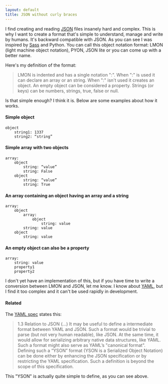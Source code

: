 ```yaml
---
layout: default
title: JSON without curly braces
---
```


I find creating and reading [JSON](http://www.json.org/) files insanely hard and complex.
This is why I want to create a format that's simple to understand, manage and write by humans. It's backward compatible with JSON. As you can see I was inspired by [Sass](http://sass-lang.com/) and Python. You can call this object notation format: LMON (light machine object notation), PYON, JSON lite or you can come up with a better name.

Here's my definition of the format:

> LMON is indented and has a single notation ":". When ":" is used it can declare an array or an string. When ":" isn't used it creates an object. An empty object can be considered a property. Strings (or keys) can be numbers, strings, true, false or null.

Is that simple enough? I think it is. Below are some examples about how it works.

#### Simple object

    object
        string1: 1337
        string2: “string”

#### Simple array with two objects

    array:
        object
            string: “value”
            string: False
        object
            string: “value”
            string: True

#### An array containing an object having an array and a string

    array:
        object
            array:
                object
                    string: value
            string: value
        object
            string: value

#### An empty object can also be a property

    array:
        string: value
        property1
        property2

I don't yet have an implementation of this, but if you have time to write a conversion between LMON and JSON, let me know. I know about [YAML](http://yaml.org/), but I find it too complex and it can't be used rapidly in development.

#### Related

The [YAML spec](http://yaml.org/spec/1.2/spec.html) states this:
> 1.3 Relation to JSON (…) It may be useful to define a intermediate format between YAML and JSON. Such a format would be trivial to parse (but not very human readable), like JSON. At the same time, it would allow for serializing arbitrary native data structures, like YAML. Such a format might also serve as YAML’s "canonical format". Defining such a “YSON” format (YSON is a Serialized Object Notation) can be done either by enhancing the JSON specification or by restricting the YAML specification. Such a definition is beyond the scope of this specification.

This "YSON" is actually quite simple to define, as you can see above.
